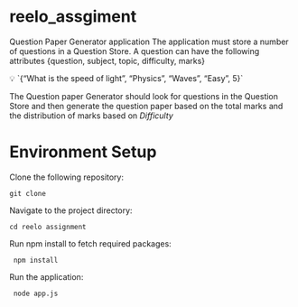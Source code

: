 # reelo_assgiment
Question Paper Generator application  The application must store a number of questions in a Question Store. 
A question can have the following attributes {question, subject, topic, difficulty, marks}
<aside>
💡 `{“What is the speed of light”, “Physics”, “Waves”, “Easy”, 5}` 
</aside>

The Question paper Generator should look for questions in the Question Store and then generate the question paper based on the total marks and the distribution of marks based on *Difficulty*


# Environment Setup
Clone the following repository:

    git clone 

Navigate to the project directory:

    cd reelo assignment


Run npm install to fetch required packages:

     npm install


Run the application:

     node app.js
